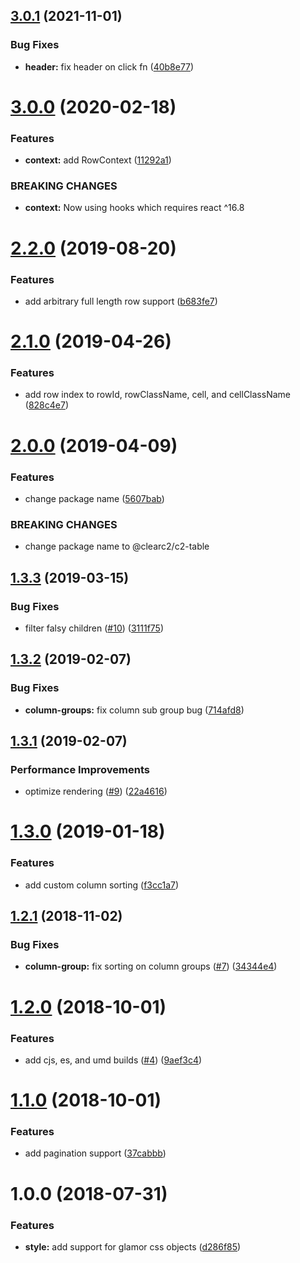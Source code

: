 ## [3.0.1](https://github.com/ClearC2/c2-table/compare/v3.0.0...v3.0.1) (2021-11-01)


### Bug Fixes

* **header:** fix header on click fn ([40b8e77](https://github.com/ClearC2/c2-table/commit/40b8e77))

# [3.0.0](https://github.com/ClearC2/c2-table/compare/v2.2.0...v3.0.0) (2020-02-18)


### Features

* **context:** add RowContext ([11292a1](https://github.com/ClearC2/c2-table/commit/11292a1))


### BREAKING CHANGES

* **context:** Now using hooks which requires react ^16.8

# [2.2.0](https://github.com/ClearC2/c2-table/compare/v2.1.0...v2.2.0) (2019-08-20)


### Features

* add arbitrary full length row support ([b683fe7](https://github.com/ClearC2/c2-table/commit/b683fe7))

# [2.1.0](https://github.com/ClearC2/c2-table/compare/v2.0.0...v2.1.0) (2019-04-26)


### Features

* add row index to rowId, rowClassName, cell, and cellClassName ([828c4e7](https://github.com/ClearC2/c2-table/commit/828c4e7))

# [2.0.0](https://github.com/ClearC2/c2-table/compare/v1.3.3...v2.0.0) (2019-04-09)


### Features

* change package name ([5607bab](https://github.com/ClearC2/c2-table/commit/5607bab))


### BREAKING CHANGES

* change package name to @clearc2/c2-table

## [1.3.3](https://github.com/ClearC2/c2-table/compare/v1.3.2...v1.3.3) (2019-03-15)


### Bug Fixes

* filter falsy children ([#10](https://github.com/ClearC2/c2-table/issues/10)) ([3111f75](https://github.com/ClearC2/c2-table/commit/3111f75))

## [1.3.2](https://github.com/ClearC2/c2-table/compare/v1.3.1...v1.3.2) (2019-02-07)


### Bug Fixes

* **column-groups:** fix column sub group bug ([714afd8](https://github.com/ClearC2/c2-table/commit/714afd8))

## [1.3.1](https://github.com/ClearC2/c2-table/compare/v1.3.0...v1.3.1) (2019-02-07)


### Performance Improvements

* optimize rendering ([#9](https://github.com/ClearC2/c2-table/issues/9)) ([22a4616](https://github.com/ClearC2/c2-table/commit/22a4616))

# [1.3.0](https://github.com/ClearC2/c2-table/compare/v1.2.1...v1.3.0) (2019-01-18)


### Features

* add custom column sorting ([f3cc1a7](https://github.com/ClearC2/c2-table/commit/f3cc1a7))

## [1.2.1](https://github.com/ClearC2/c2-table/compare/v1.2.0...v1.2.1) (2018-11-02)


### Bug Fixes

* **column-group:** fix sorting on column groups ([#7](https://github.com/ClearC2/c2-table/issues/7)) ([34344e4](https://github.com/ClearC2/c2-table/commit/34344e4))

# [1.2.0](https://github.com/ClearC2/c2-table/compare/v1.1.0...v1.2.0) (2018-10-01)


### Features

* add cjs, es, and umd builds ([#4](https://github.com/ClearC2/c2-table/issues/4)) ([9aef3c4](https://github.com/ClearC2/c2-table/commit/9aef3c4))

# [1.1.0](https://github.com/ClearC2/c2-table/compare/v1.0.0...v1.1.0) (2018-10-01)


### Features

* add pagination support ([37cabbb](https://github.com/ClearC2/c2-table/commit/37cabbb))

# 1.0.0 (2018-07-31)


### Features

* **style:** add support for glamor css objects ([d286f85](https://github.com/ClearC2/c2-table/commit/d286f85))

